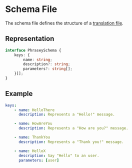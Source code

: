 # Schema File

The schema file defines the structure of a [translation file](./translation.md).

## Representation

```ts
interface PhraseySchema {
    keys: {
        name: string;
        description?: string;
        parameters?: string[];
    }[];
}
```

## Example

```yaml
keys:
    - name: HelloThere
      description: Represents a "Hello!" message.

    - name: HowAreYou
      description: Represents a "How are you?" message.

    - name: ThankYou
      description: Represents a "Thank you!" message.

    - name: HelloX
      description: Say "Hello" to an user.
      parameters: [user]
```
